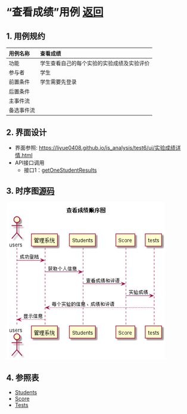 # “查看成绩”用例 [返回](../README.md)
## 1. 用例规约

|用例名称|查看成绩|
|:--|:--|
|功能|学生查看自己的每个实验的实验成绩及实验评价|
|参与者|学生|
|前置条件|学生需要先登录|
|后置条件| |
|主事件流| |
|备选事件流| |

## 2. 界面设计
- 界面参照: https://liyue0408.github.io/is_analysis/test6/ui/实验成绩详情.html
- API接口调用
    - 接口1：[getOneStudentResults](../接口/getOneStudentResults.md)

## 3. 时序图[源码](../时序图/查看成绩.puml)
![查看成绩时序图](../时序图/查看成绩.png)

## 4. 参照表
- [Students](../数据库设计/sql.md/#Students)
- [Score](../数据库设计/sql.md/#Score)
- [Tests](../数据库设计/sql.md/#Tests)
